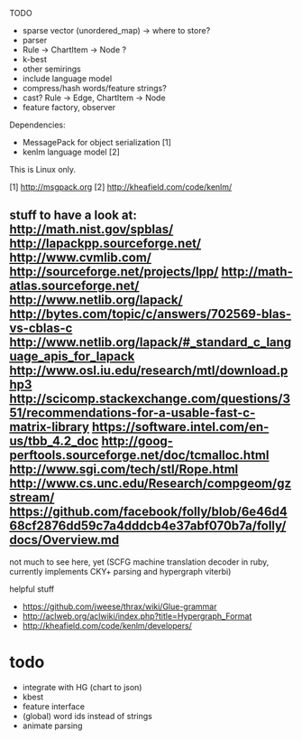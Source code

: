TODO
  * sparse vector (unordered_map) -> where to store?
  * parser
  * Rule -> ChartItem -> Node ?
  * k-best
  * other semirings
  * include language model
  * compress/hash words/feature strings?
  * cast? Rule -> Edge, ChartItem -> Node
  * feature factory, observer

Dependencies:
 * MessagePack for object serialization [1]
 * kenlm language model [2]

This is Linux only.


[1] http://msgpack.org
[2] http://kheafield.com/code/kenlm/


stuff to have a look at:
http://math.nist.gov/spblas/
http://lapackpp.sourceforge.net/
http://www.cvmlib.com/
http://sourceforge.net/projects/lpp/
http://math-atlas.sourceforge.net/
http://www.netlib.org/lapack/
http://bytes.com/topic/c/answers/702569-blas-vs-cblas-c
http://www.netlib.org/lapack/#_standard_c_language_apis_for_lapack
http://www.osl.iu.edu/research/mtl/download.php3
http://scicomp.stackexchange.com/questions/351/recommendations-for-a-usable-fast-c-matrix-library
https://software.intel.com/en-us/tbb_4.2_doc
http://goog-perftools.sourceforge.net/doc/tcmalloc.html
http://www.sgi.com/tech/stl/Rope.html
http://www.cs.unc.edu/Research/compgeom/gzstream/
https://github.com/facebook/folly/blob/6e46d468cf2876dd59c7a4dddcb4e37abf070b7a/folly/docs/Overview.md
---
not much to see here, yet
(SCFG machine translation decoder in ruby, currently implements CKY+ parsing and hypergraph viterbi)

helpful stuff
 * https://github.com/jweese/thrax/wiki/Glue-grammar
 * http://aclweb.org/aclwiki/index.php?title=Hypergraph_Format
 * http://kheafield.com/code/kenlm/developers/

todo
====
 * integrate with HG (chart to json)
 * kbest
 * feature interface
 * (global) word ids instead of strings
 * animate parsing

